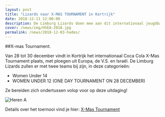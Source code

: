 ```yaml
---
layout: post
title: "Lizards naar X-MAS TOURNAMENT in Kortrijk"
date: 2018-12-11 12:00:00
description: De Limburg Lizards doen mee aan dit internationaal jeugdbasketbaltoernooi.
cover: /news/img/HSEA-2018.jpg
permalink: /news/2018-12-03-hades/
---
```


##X-mas Tournament.

Van 28 tot 30 december vindt in Kortrijk het internationaal Coca Cola X-Mas Tournament plaats, met ploegen uit Europa, de V.S. en Israël.
De Limburg Lizards zullen er met twee teams bij zijn, in deze categorieën:

- Women Under 14 
- WOMEN UNDER 12 (ONE DAY TOURNAMENT ON 28 DECEMBER)

Ze bereiden zich ondertussen volop voor op deze uitdaging!

![Heren A](https://clubmgmt.blob.core.windows.net/groups/originals/26fdd112-3d0a-edc6-3971-f262806aea5a.jpg) 

Details over het toernooi vind je hier: [X-Mas Tournament](http://www.x-mastournament.be)
